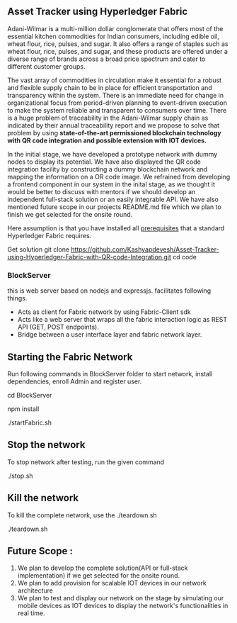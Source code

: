## Asset Tracker using Hyperledger Fabric 
Adani-Wilmar is a multi-million dollar conglomerate that offers most of the essential kitchen commodities for Indian consumers, 
including edible oil, wheat flour, rice, pulses, and sugar. It also offers a range of staples such as wheat flour, rice, pulses, and sugar, and these products are offered under a diverse range of brands across a broad price spectrum and cater to different customer groups.

The vast array of commodities in circulation make it essential for a robust and flexible supply chain to be in place for efficient transportation and transparency within the system.
There is an immediate need for change in organizational focus from period-driven planning to event-driven execution to make the system reliable and transparent to consumers over time. 
There is a huge problem of traceability in the Adani-Wilmar supply chain as indicated by their annual traceability report and we propose to solve that problem by using **state-of-the-art permissioned blockchain technology with QR code integration and possible extension with IOT devices.**

In the initial stage, we have developed a prototype network with dummy nodes to display its potential. 
We have also displayed the QR code integration facility by constructing a dummy blockchain network and mapping the information on a OR code image. We refrained from developing a frontend component in our system in the inital stage, as we thought it would be better to discuss with mentors if we should develop an independent full-stack solution or an easily integrable API. 
We have also mentioned future scope in our projects README.md file which we plan to finish we get selected for the onsite round.



Here assumption is that you have installed all [prerequisites](https://hyperledger-fabric.readthedocs.io/en/release-1.3/prereqs.html) that a standard Hyperledger Fabric requires.

Get solution
git clone https://github.com/Kashyapdevesh/Asset-Tracker-using-Hyperledger-Fabric-with-QR-code-Integration.git
cd code

### BlockServer
this is web server based on nodejs and expressjs. facilitates following things.
* Acts as client for Fabric network by using Fabric-Client sdk
* Acts like a web server that wraps all the fabric interaction logic as REST API (GET, POST endpoints).
* Bridge between a user interface layer and fabric network layer.

## Starting the Fabric Network
Run following commands in BlockServer folder to start network, install dependencies, enroll Admin and register user.


cd BlockServer

npm install

./startFabric.sh



## Stop the network
To stop network after testing, run the given command

./stop.sh

## Kill the network
To kill the complete network, use the ./teardown.sh 

./teardown.sh

 
## Future Scope :
1) We plan to develop the complete solution(API or full-stack implementation) if we get selected for the onsite round.
2) We plan to add provision for scalable IOT devices in our network architecture
3) We plan to test and display our network on the stage by simulating our mobile devices as IOT devices to display the network's functionalities in real time.

